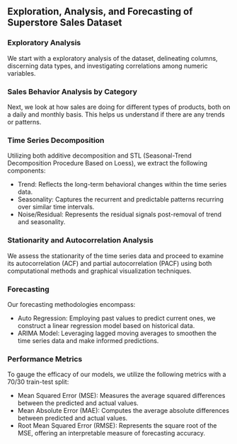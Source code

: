 ## Exploration, Analysis, and Forecasting of Superstore Sales Dataset

### Exploratory Analysis

We start with a exploratory analysis of the dataset, delineating columns, discerning data types, and investigating correlations among numeric variables.

### Sales Behavior Analysis by Category

Next, we look at how sales are doing for different types of products, both on a daily and monthly basis. This helps us understand if there are any trends or patterns.

### Time Series Decomposition

Utilizing both additive decomposition and STL (Seasonal-Trend Decomposition Procedure Based on Loess), we extract the following components:
- Trend: Reflects the long-term behavioral changes within the time series data.
- Seasonality: Captures the recurrent and predictable patterns recurring over similar time intervals.
- Noise/Residual: Represents the residual signals post-removal of trend and seasonality.

### Stationarity and Autocorrelation Analysis

We assess the stationarity of the time series data and proceed to examine its autocorrelation (ACF) and partial autocorrelation (PACF) using both computational methods and graphical visualization techniques.

### Forecasting

Our forecasting methodologies encompass:
- Auto Regression: Employing past values to predict current ones, we construct a linear regression model based on historical data.
- ARIMA Model: Leveraging lagged moving averages to smoothen the time series data and make informed predictions.

### Performance Metrics

To gauge the efficacy of our models, we utilize the following metrics with a 70/30 train-test split:
- Mean Squared Error (MSE): Measures the average squared differences between the predicted and actual values.
- Mean Absolute Error (MAE): Computes the average absolute differences between predicted and actual values.
- Root Mean Squared Error (RMSE): Represents the square root of the MSE, offering an interpretable measure of forecasting accuracy.
